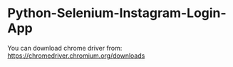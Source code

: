# Python-Selenium-Instagram-Login-App

You can download chrome driver from: https://chromedriver.chromium.org/downloads